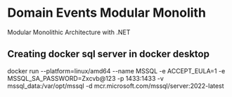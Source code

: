 # Domain Events Modular Monolith
Modular Monolithic Architecture with .NET

## Creating docker sql server in docker desktop
docker run --platform=linux/amd64 --name MSSQL -e ACCEPT_EULA=1 -e MSSQL_SA_PASSWORD=Zxcvb@123 -p 1433:1433  -v mssql_data:/var/opt/mssql -d mcr.microsoft.com/mssql/server:2022-latest